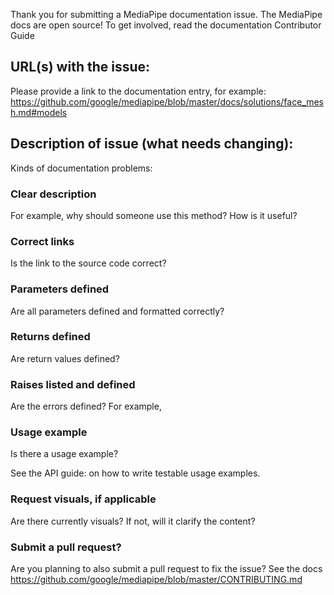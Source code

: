 Thank you for submitting a MediaPipe documentation issue.
The MediaPipe docs are open source! To get involved, read the documentation Contributor Guide
## URL(s) with the issue:

Please provide a link to the documentation entry, for example: https://github.com/google/mediapipe/blob/master/docs/solutions/face_mesh.md#models

## Description of issue (what needs changing):

Kinds of documentation problems:

### Clear description

For example, why should someone use this method? How is it useful?

### Correct links

Is the link to the source code correct?

### Parameters defined
Are all parameters defined and formatted correctly?

### Returns defined

Are return values defined?

### Raises listed and defined

Are the errors defined? For example,

### Usage example

Is there a usage example?

See the API guide:
on how to write testable usage examples.

### Request visuals, if applicable

Are there currently visuals? If not, will it clarify the content?

### Submit a pull request?

Are you planning to also submit a pull request to fix the issue? See the docs
https://github.com/google/mediapipe/blob/master/CONTRIBUTING.md

